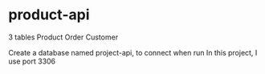 # product-api

3 tables
Product
Order
Customer

Create a database named project-api, to connect when run
In this project, I use port 3306

